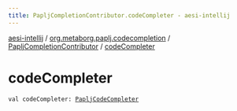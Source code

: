 ```yaml
---
title: PapljCompletionContributor.codeCompleter - aesi-intellij
---
```


[aesi-intellij](../../index.html) / [org.metaborg.paplj.codecompletion](../index.html) / [PapljCompletionContributor](index.html) / [codeCompleter](.)

# codeCompleter

`val codeCompleter: `[`PapljCodeCompleter`](../-paplj-code-completer/index.html)